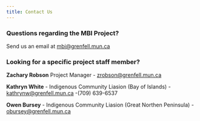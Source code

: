 ```yaml
---
title: Contact Us
---
```


### Questions regarding the MBI Project? 
Send us an email at [mbi@grenfell.mun.ca](mailto:mbi@grenfell.mun.ca)

### Looking for a specific project staff member?

**Zachary Robson** Project Manager - [zrobson@grenfell.mun.ca](mailto:zrobson@grenfell.mun.ca)

**Kathryn White** - Indigenous Community Liasion (Bay of Islands) - [kathrynw@grenfell.mun.ca](mailto:kathrynw@grenfell.mun.ca) -(709) 639-6537

**Owen Bursey** - Indigenous Community Liasion (Great Northen Peninsula) - [obursey@grenfell.mun.ca](mailto:obursey@grenfell.mun.ca)
